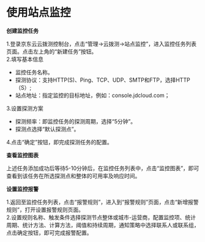 # 使用站点监控
**创建监控任务**  

1.登录京东云云拨测控制台，点击“管理->云拨测->站点监控”，进入监控任务列表页面。点击左上角的“新建任务”按钮。  
2.填写基本信息  
- 监控任务名称。
- 探测协议：支持HTTP(S)、Ping、TCP、UDP、SMTP和FTP，选择HTTP（S）;
- 站点地址：指定监控的目标地址，例如：console.jdcloud.com；  

3.设置探测方案
- 探测频率：即监控任务的探测周期，选择“5分钟”。
- 探测点选择“默认探测点”。  

4.点击“确定”按钮，即完成探测任务的配置。

**查看监控图表**  

上述任务添加成功后等待5-10分钟后，在监控任务列表中，点击“监控图表”，即可查看到该任务在所选探测点和整体的可用率及响应时间。

**设置监控报警**  

1.返回至监控任务列表，点击“报警规则”，进入到“报警规则”页面，点击“新增报警规则”，打开设置报警规则页面。  
2.设置规则名称、触发条件选择探测节点整体或城市-运营商，配置监控项、统计周期、统计方法、计算方法，阈值和持续周期，通知策略中选择联系人或联系组，点击确定按钮，即可完成报警配置。
